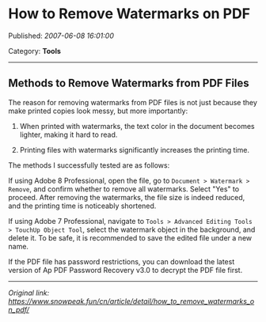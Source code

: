 # How to Remove Watermarks on PDF

Published: *2007-06-08 16:01:00*

Category: __Tools__

---------

## Methods to Remove Watermarks from PDF Files

The reason for removing watermarks from PDF files is not just because they make printed copies look messy, but more importantly:

1. When printed with watermarks, the text color in the document becomes lighter, making it hard to read.

2. Printing files with watermarks significantly increases the printing time.

The methods I successfully tested are as follows:

If using Adobe 8 Professional, open the file, go to `Document > Watermark > Remove`, and confirm whether to remove all watermarks. Select "Yes" to proceed. After removing the watermarks, the file size is indeed reduced, and the printing time is noticeably shortened.

If using Adobe 7 Professional, navigate to `Tools > Advanced Editing Tools > TouchUp Object Tool`, select the watermark object in the background, and delete it. To be safe, it is recommended to save the edited file under a new name.

If the PDF file has password restrictions, you can download the latest version of Ap PDF Password Recovery v3.0 to decrypt the PDF file first.

---
*Original link: https://www.snowpeak.fun/cn/article/detail/how_to_remove_watermarks_on_pdf/*

